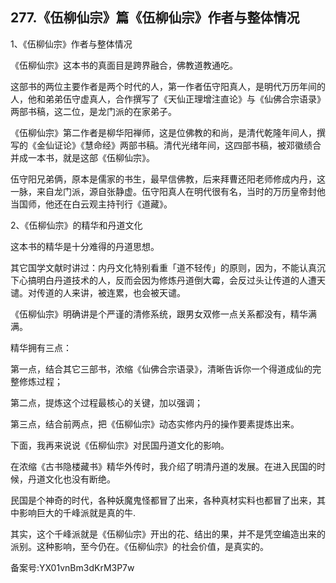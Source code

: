 ## 277.《伍柳仙宗》篇《伍柳仙宗》作者与整体情况
1、《伍柳仙宗》作者与整体情况


《伍柳仙宗》这本书的真面目是跨界融合，佛教道教通吃。


这部书的两位主要作者是两个时代的人，第一作者伍守阳真人，是明代万历年间的人，他和弟弟伍守虚真人，合作撰写了《天仙正理增注直论》与《仙佛合宗语录》两部书稿，这二位，是龙门派的在家弟子。


《伍柳仙宗》第二作者是柳华阳禅师，这是位佛教的和尚，是清代乾隆年间人，撰写的《金仙证论》《慧命经》两部书稿。清代光绪年间，这四部书稿，被邓徽绩合并成一本书，就是这部《伍柳仙宗》。


伍守阳兄弟俩，原本是儒家的书生，最早信佛教，后来拜曹还阳老师修成内丹，这一脉，来自龙门派，源自张静虚。伍守阳真人在明代很有名，当时的万历皇帝封他当国师，他还在白云观主持刊行《道藏》。


2、《伍柳仙宗》的精华和丹道文化


这本书的精华是十分难得的丹道思想。


其它国学文献时讲过：内丹文化特别看重「道不轻传」的原则，因为，不能认真沉下心搞明白丹道技术的人，反而会因为修炼丹道倒大霉，会反过头让传道的人遭天谴。对传道的人来讲，被连累，也会被天谴。


《伍柳仙宗》明确讲是个严谨的清修系统，跟男女双修一点关系都没有，精华满满。


精华拥有三点：


第一点，结合其它三部书，浓缩《仙佛合宗语录》，清晰告诉你一个得道成仙的完整修炼过程；


第二点，提炼这个过程最核心的关键，加以强调；


第三点，结合前两点，把《伍柳仙宗》动态实修内丹的操作要素提炼出来。


下面，我再来说说《伍柳仙宗》对民国丹道文化的影响。


在浓缩《古书隐楼藏书》精华外传时，我介绍了明清丹道的发展。在进入民国的时候，丹道文化也没有断绝。


民国是个神奇的时代，各种妖魔鬼怪都冒了出来，各种真材实料也都冒了出来，其中影响巨大的千峰派就是真的牛.


其实，这个千峰派就是《伍柳仙宗》开出的花、结出的果，并不是凭空编造出来的派别。这种影响，至今仍在。《伍柳仙宗》的社会价值，是真实的。


备案号:YX01vnBm3dKrM3P7w

